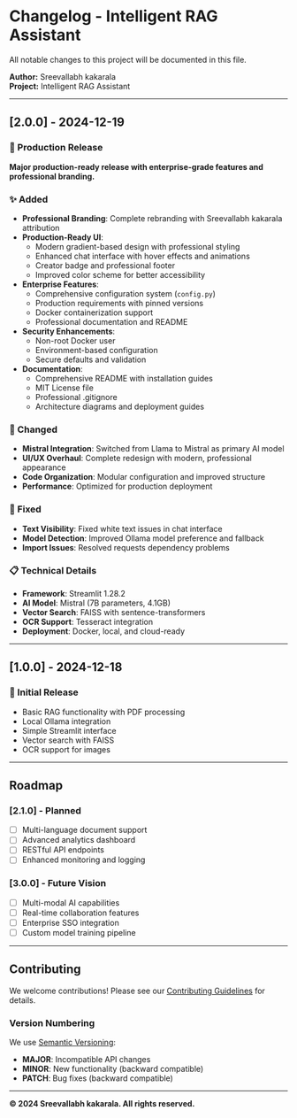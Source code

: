 # Changelog - Intelligent RAG Assistant

All notable changes to this project will be documented in this file.

**Author:** Sreevallabh kakarala  
**Project:** Intelligent RAG Assistant  

---

## [2.0.0] - 2024-12-19

### 🎉 Production Release
**Major production-ready release with enterprise-grade features and professional branding.**

### ✨ Added
- **Professional Branding**: Complete rebranding with Sreevallabh kakarala attribution
- **Production-Ready UI**: 
  - Modern gradient-based design with professional styling
  - Enhanced chat interface with hover effects and animations
  - Creator badge and professional footer
  - Improved color scheme for better accessibility
- **Enterprise Features**:
  - Comprehensive configuration system (`config.py`)
  - Production requirements with pinned versions
  - Docker containerization support
  - Professional documentation and README
- **Security Enhancements**:
  - Non-root Docker user
  - Environment-based configuration
  - Secure defaults and validation
- **Documentation**:
  - Comprehensive README with installation guides
  - MIT License file
  - Professional .gitignore
  - Architecture diagrams and deployment guides

### 🔧 Changed
- **Mistral Integration**: Switched from Llama to Mistral as primary AI model
- **UI/UX Overhaul**: Complete redesign with modern, professional appearance
- **Code Organization**: Modular configuration and improved structure
- **Performance**: Optimized for production deployment

### 🐛 Fixed
- **Text Visibility**: Fixed white text issues in chat interface
- **Model Detection**: Improved Ollama model preference and fallback
- **Import Issues**: Resolved requests dependency problems

### 📋 Technical Details
- **Framework**: Streamlit 1.28.2
- **AI Model**: Mistral (7B parameters, 4.1GB)
- **Vector Search**: FAISS with sentence-transformers
- **OCR Support**: Tesseract integration
- **Deployment**: Docker, local, and cloud-ready

---

## [1.0.0] - 2024-12-18

### 🚀 Initial Release
- Basic RAG functionality with PDF processing
- Local Ollama integration
- Simple Streamlit interface
- Vector search with FAISS
- OCR support for images

---

## Roadmap

### [2.1.0] - Planned
- [ ] Multi-language document support
- [ ] Advanced analytics dashboard
- [ ] RESTful API endpoints
- [ ] Enhanced monitoring and logging

### [3.0.0] - Future Vision
- [ ] Multi-modal AI capabilities
- [ ] Real-time collaboration features
- [ ] Enterprise SSO integration
- [ ] Custom model training pipeline

---

## Contributing

We welcome contributions! Please see our [Contributing Guidelines](CONTRIBUTING.md) for details.

### Version Numbering
We use [Semantic Versioning](https://semver.org/):
- **MAJOR**: Incompatible API changes
- **MINOR**: New functionality (backward compatible)
- **PATCH**: Bug fixes (backward compatible)

---

**© 2024 Sreevallabh kakarala. All rights reserved.** 